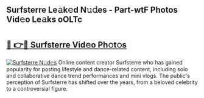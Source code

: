 ## Surfsterre Le𝚊k𝚎d N𝚞𝚍es - Part-wtF Photos Vid𝚎o Le𝚊ks oOLTc

# <h2><a href="http://fbdho9.evod.top/?m=Surfsterre">🔗 👉🔴 Surfsterre Vid𝚎o Ph𝚘t𝚘s</a></h2>

[![Surfsterre N𝚞d𝚎s](https://i.imgur.com/8V9OHl7.gif)](http://fbdho9.evod.top/?m=Surfsterre)
Online content creator Surfsterre who has gained popularity for posting lifestyle and dance-related content, including solo and collaborative dance trend performances and mini vlogs. The public's perception of Surfsterre has shifted over the years, from a beloved celebrity to a controversial figure. 
